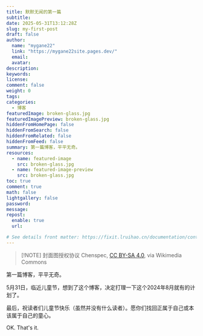 ```yaml
---
title: 默默无闻的第一篇
subtitle:
date: 2025-05-31T13:12:28Z
slug: my-first-post
draft: false
author:
  name: "mygane22"
  link: "https://mygane22site.pages.dev/"
  email:
  avatar:
description:
keywords:
license:
comment: false
weight: 0
tags:
categories:
  - 博客
featuredImage: broken-glass.jpg
featuredImagePreview: broken-glass.jpg
hiddenFromHomePage: false
hiddenFromSearch: false
hiddenFromRelated: false
hiddenFromFeed: false
summary: 第一篇博客，平平无奇。
resources:
  - name: featured-image
    src: broken-glass.jpg
  - name: featured-image-preview
    src: broken-glass.jpg
toc: true
comment: true
math: false
lightgallery: false
password:
message:
repost:
  enable: true
  url:

# See details front matter: https://fixit.lruihao.cn/documentation/content-management/introduction/#front-matter
---
```


<!--more-->
> [!NOTE] 封面图授权协议
> Chenspec, [CC BY-SA 4.0](https://creativecommons.org/licenses/by-sa/4.0), via Wikimedia Commons

第一篇博客，平平无奇。

5月31日，临近儿童节，想到了这个博客，决定打理一下这个2024年8月就有的计划了。

最后，祝读者们儿童节快乐（虽然并没有什么读者）。愿你们找回正属于自己或本该属于自己的童心。

OK. That's it. 
